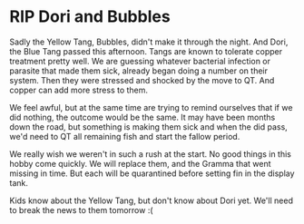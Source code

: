 # RIP Dori and Bubbles

Sadly the Yellow Tang, Bubbles, didn't make it through the night.  And
Dori, the Blue Tang passed this afternoon.  Tangs are known to tolerate
copper treatment pretty well.  We are guessing whatever bacterial
infection or parasite that made them sick, already began doing a number
on their system.  Then they were stressed and shocked by the move to QT.
And copper can add more stress to them.

We feel awful, but at the same time are trying to remind ourselves that
if we did nothing, the outcome would be the same.  It may have been
months down the road, but something is making them sick and when the did
pass, we'd need to QT all remaining fish and start the fallow period.

We really wish we weren't in such a rush at the start.  No good things
in this hobby come quickly.  We will replace them, and the Gramma that
went missing in time.  But each will be quarantined before setting fin
in the display tank.

Kids know about the Yellow Tang, but don't know about Dori yet.  We'll
need to break the news to them tomorrow :(
